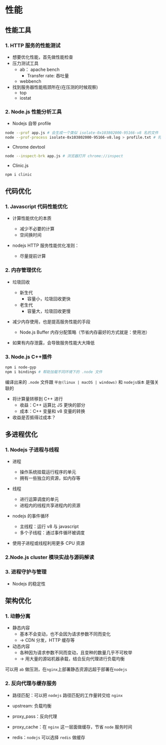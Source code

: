 # 性能

## 性能工具

### 1. HTTP 服务的性能测试

- 想要优化性能，首先做性能检查
- 压力测试工具
  - ab： apache bench
    - Transfer rate: 吞吐量
  - webbench
- 找到服务器性能瓶颈所在(在压测的时候观察)
  - top
  - iostat

### 2. Node.js 性能分析工具

- Nodejs 自带 profile

```bash
node --prof app.js # 会生成一个类似 isolate-0x103802000-95166-v8 名的文件
node --prof-process isolate-0x103802000-95166-v8.log > profile.txt # 将分析结果输出到 profile.txt 文件中
```

- Chrome devtool

```bash
node --inspect-brk app.js # 浏览器打开 chrome://inspect
```

- Clinic.js

```bash
npm i clinic
```

## 代码优化

### 1. Javascript 代码性能优化

- 计算性能优化的本质

  - 减少不必要的计算
  - 空间换时间

- nodejs HTTP 服务性能优化准则：
  - 尽量提前计算

### 2. 内存管理优化

- 垃圾回收

  - 新生代
    - 容量小，垃圾回收更快
  - 老生代
    - 容量大，垃圾回收更慢

- 减少内存使用，也是提高服务性能的手段

  - Node.js Buffer 内存分配策略（节省内存最好的方式就是：使用池）

- 如果有内存泄露，会导致服务性能大大降低

### 3. Node.js C++插件

```bash
npm i node-gyp
npm i bindings # 帮助加载不同环境下的 .node 文件
```

编译出来的 `.node` 文件跟 `平台(linux | macOS | windows)` 和 `nodejs版本` 是强关联的

- 将计算量转移到 C++ 进行
  - 收益：C++ 运算比 JS 更快的部分
  - 成本：C++ 变量和 v8 变量的转换
- 收益是否抵得过成本？

## 多进程优化

### 1. Nodejs 子进程与线程

- 进程

  - 操作系统挂载运行程序的单元
  - 拥有一些独立的资源，如内存等

- 线程

  - 进行运算调度的单元
  - 进程内的线程共享进程内的资源

- nodejs 的事件循环

  - 主线程：运行 v8 与 javascript
  - 多个子线程：通过事件循环被调度

- 使用子进程或线程利用更多 CPU 资源

### 2.Node.js cluster 模块实战与源码解读

### 3. 进程守护与管理

- Nodejs 的稳定性

## 架构优化

### 1. 动静分离

- 静态内容
  - 基本不会变动，也不会因为请求参数不同而变化
  - -> CDN 分发，HTTP 缓存等
- 动态内容
  - 各种因为请求参数不同而变动，且变种的数量几乎不可枚举
  - -> 用大量的源站机器承载，结合反向代理进行负载均衡

可以用 `ab` 做压测，在`nginx`上部署静态资源远超于部署在`nodejs`

### 2. 反向代理与缓存服务

- 路径匹配：可以把 `nodejs` 路径匹配的工作量转交给 `nginx`

- upstream: 负载均衡
- proxy_pass：反向代理
- proxy_cache：在 `nginx` 这一层面做缓存，节省 `node` 服务时间
- redis：`nodejs` 可以选择 `redis` 做缓存
